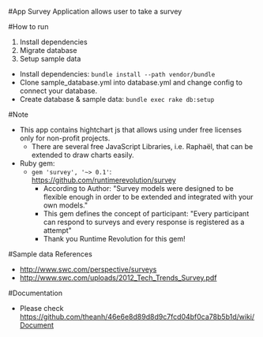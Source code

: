 #App Survey
Application allows user to take a survey

#How to run
1. Install dependencies
2. Migrate database
3. Setup sample data
  + Install dependencies: `bundle install --path vendor/bundle`
  + Clone sample_database.yml into database.yml and change config to connect your database.
  + Create database & sample data: `bundle exec rake db:setup`

#Note
- This app contains hightchart js that allows using under free licenses only for non-profit projects.
  + There are several free JavaScript Libraries, i.e. Raphaël, that can be extended to draw charts easily.
- Ruby gem:
  + `gem 'survey', '~> 0.1'`: https://github.com/runtimerevolution/survey
    - According to Author: "Survey models were designed to be flexible enough in order to be extended and integrated with your own models."
    - This gem defines the concept of participant: "Every participant can respond to surveys and every response is registered as a attempt"
    - Thank you Runtime Revolution for this gem!

#Sample data
  References 
  - http://www.swc.com/perspective/surveys
  - http://www.swc.com/uploads/2012_Tech_Trends_Survey.pdf

#Documentation
  + Please check https://github.com/theanh/46e6e8d89d8d9c7fcd04bf0ca78b5b1d/wiki/Document
